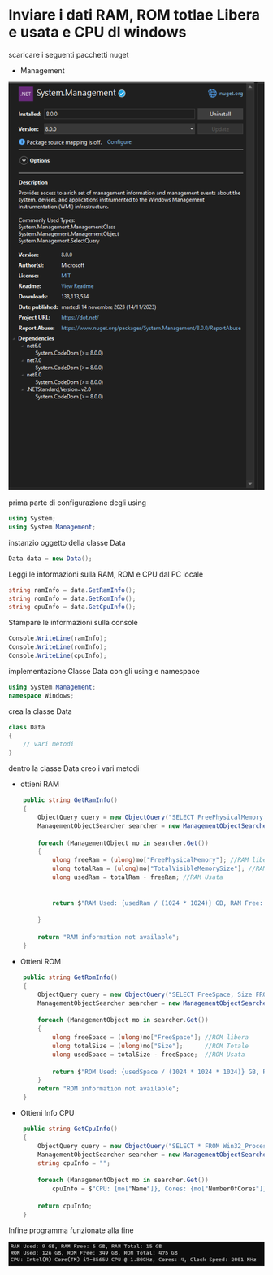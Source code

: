 # Inviare i dati RAM, ROM totlae Libera e usata e CPU dI windows

scaricare i seguenti pacchetti nuget

- Management

![scaricamneto Nuget](Scaricamento_nuget.png)

prima parte di configurazione degli using

```C#
using System;
using System.Management;
```

instanzio oggetto della classe Data

```C#
Data data = new Data();
```

Leggi le informazioni sulla RAM, ROM e CPU dal PC locale

```C#
string ramInfo = data.GetRamInfo();
string romInfo = data.GetRomInfo();
string cpuInfo = data.GetCpuInfo();
```

Stampare le informazioni sulla console

```c#
Console.WriteLine(ramInfo);
Console.WriteLine(romInfo);
Console.WriteLine(cpuInfo);
```

implementazione Classe Data con gli using e namespace

```C#
using System.Management;
namespace Windows;
```

crea la classe Data

```C#
class Data
{
    // vari metodi
}
```

dentro la classe Data creo i vari metodi

- ottieni RAM

```C#
    public string GetRamInfo()
    {
        ObjectQuery query = new ObjectQuery("SELECT FreePhysicalMemory, TotalVisibleMemorySize FROM Win32_OperatingSystem");
        ManagementObjectSearcher searcher = new ManagementObjectSearcher(query);

        foreach (ManagementObject mo in searcher.Get())
        {
            ulong freeRam = (ulong)mo["FreePhysicalMemory"]; //RAM libera
            ulong totalRam = (ulong)mo["TotalVisibleMemorySize"]; //RAM Totale
            ulong usedRam = totalRam - freeRam; //RAM Usata


            return $"RAM Used: {usedRam / (1024 * 1024)} GB, RAM Free: {freeRam / (1024 * 1024)} GB, RAM Total: {totalRam / (1024 * 1024)} GB"; //Stampa Info

        }

        return "RAM information not available";
    }
```

- Ottieni ROM

```C#
    public string GetRomInfo()
    {
        ObjectQuery query = new ObjectQuery("SELECT FreeSpace, Size FROM Win32_LogicalDisk WHERE DeviceID = 'C:'");
        ManagementObjectSearcher searcher = new ManagementObjectSearcher(query);

        foreach (ManagementObject mo in searcher.Get())
        {
            ulong freeSpace = (ulong)mo["FreeSpace"]; //ROM libera
            ulong totalSize = (ulong)mo["Size"];      //ROM Totale
            ulong usedSpace = totalSize - freeSpace;  //ROM Usata

            return $"ROM Used: {usedSpace / (1024 * 1024 * 1024)} GB, ROM Free: {freeSpace / (1024 * 1024 * 1024)} GB, ROM Total: {totalSize / (1024 * 1024 * 1024)} GB"; //Stampa Info
        }
        return "ROM information not available";
    }
```

- Ottieni Info CPU

```C#
    public string GetCpuInfo()
    {
        ObjectQuery query = new ObjectQuery("SELECT * FROM Win32_Processor");
        ManagementObjectSearcher searcher = new ManagementObjectSearcher(query);
        string cpuInfo = "";

        foreach (ManagementObject mo in searcher.Get())
            cpuInfo = $"CPU: {mo["Name"]}, Cores: {mo["NumberOfCores"]}, Clock Speed: {mo["MaxClockSpeed"]} MHz"; //ottene info sulla CPU

        return cpuInfo;
    }
```

Infine programma funzionate alla fine

![lettura dati PC](Lettura_dati.png)
